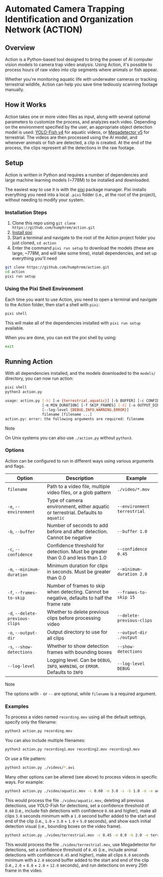 # Automated Camera Trapping Identification and Organization Network (ACTION)

## Overview

Action is a Python-based tool designed to bring the power of AI computer vision models to camera trap video analysis.  Using Action, it's possible to process hours of raw video into clip segments where animals or fish appear.

Whether you're monitoring aquatic life with underwater cameras or tracking terrestrial wildlife, Action can help you save time tediously scanning footage manually.

## How it Works

Action takes one or more video files as input, along with several optional parameters to customize the process, and analyzes each video.  Depending on the environment specified by the user, an appropriate object detection model is used: [YOLO-Fish v4](https://github.com/tamim662/YOLO-Fish) for aquatic videos, or [Megadetector v5](https://github.com/microsoft/CameraTraps/blob/main/megadetector.md) for terrestrial. The videos are then processed using the AI model, and whenever animals or fish are detected, a clip is created.  At the end of the process, the clips represent all the detections in the raw footage.

## Setup

Action is written in Python and requires a number of dependencies and large machine learning models (~778M) to be installed and downloaded.

The easiest way to use it is with the [pixi](https://prefix.dev/docs/pixi/overview) package manager.  Pixi installs everything you need into a local `.pixi` folder (i.e., at the root of the project), without needing to modify your system.

### Installation Steps

1. Clone this repo using `git clone https://github.com/humphrem/action.git`
2. [Install pixi](https://prefix.dev/docs/pixi/overview#installation)
3. Start a terminal and navigate to the root of the Action project folder you just cloned, `cd action`
4. Enter the command `pixi run setup` to download the models (these are large, ~778M, and will take some time), install dependencies, and set up everything you'll need

```sh
git clone https://github.com/humphrem/action.git
cd action
pixi run setup
```

### Using the Pixi Shell Environment

Each time you want to use Action, you need to open a terminal and navigate to the Action folder, then start a shell with `pixi`:

```sh
pixi shell
```

This will make all of the dependencies installed with `pixi run setup` available.

When you are done, you can exit the pixi shell by using:

```sh
exit
```

## Running Action

With all dependencies installed, and the models downloaded to the `models/` directory, you can now run action:

```sh
pixi shell
python3 action.py

usage: action.py [-h] [-e {terrestrial,aquatic}] [-b BUFFER] [-c CONFIDENCE]
                 [-m MIN_DURATION] [-f SKIP_FRAMES] [-d] [-o OUTPUT_DIR] [-s]
                 [--log-level {DEBUG,INFO,WARNING,ERROR}]
                 filename [filename ...]
action.py: error: the following arguments are required: filename
```

> [!NOTE]
> On Unix systems you can also use `./action.py` without `python3`.

### Options

Action can be configured to run in different ways using various arguments and flags.

| Option | Description | Example |
| --- | --- | --- |
| `filename` | Path to a video file, multiple video files, or a glob pattern | `./video/*.mov` |
| `-e`, `--environment` | Type of camera environment, either aquatic or terrestrial. Defaults to `aquatic` | `--environment terrestrial` |
| `-b`, `--buffer` | Number of seconds to add before and after detection. Cannot be negative | `--buffer 1.0` |
| `-c`, `--confidence` | Confidence threshold for detection. Must be greater than 0.0 and less than 1.0 | `--confidence 0.45` |
| `-m`, `--minimum-duration` | Minimum duration for clips in seconds. Must be greater than 0.0 | `--minimum-duration 2.0` |
| `-f`, `--frames-to-skip` | Number of frames to skip when detecting. Cannot be negative, defaults to half the frame rate | `--frames-to-skip 15` |
| `-d`, `--delete-previous-clips` | Whether to delete previous clips before processing video | `--delete-previous-clips` |
| `-o`, `--output-dir` | Output directory to use for all clips | `--output-dir ./output` |
| `-s`, `--show-detections` | Whether to show detection frames with bounding boxes | `--show-detections` |
| `--log-level` | Logging level. Can be `DEBUG`, `INFO`, `WARNING`, or `ERROR`. Defaults to `INFO` | `--log-level DEBUG` |

> [!NOTE]
> The options with `-` or `--` are optional, while `filename` is a required argument.

### Examples

To process a video named `recording.mov` using all the default settings, specify only the filename:

```sh
python3 action.py recording.mov
```

You can also include multiple filenames:

```sh
python3 action.py recording1.mov recording2.mov recording3.mov
```

Or use a file pattern:

```sh
python3 action.py ./videos/*.avi
```

Many other options can be altered (see above) to process videos in specific ways.  For example:

```sh
python3 action.py ./video/aquatic.mov -c 0.60 -m 3.0 -s -b 1.0 -d -e aquatic
```

This would process the file `./video/aquatic.mov`, deleting all previous detections, use YOLO-Fish for detections, set a confidence threshold of `0.60` (i.e., include fish detections with confidence `0.60` and higher), make all clips `3.0` seconds minimum with a `1.0` second buffer added to the start and end of the clip (i.e., `1.0` + `3.0` + `1.0` = `5.0` seconds), and show each initial detection visual (i.e., bounding boxes on the video frame).

```sh
python3 action.py ./video/terrestrial.mov -c 0.45 -m 8.0 -b 2.0 -e terrestrial -f 25
```

This would process the file `./video/terrestrial.mov`, use Megadetector for detections, set a confidence threshold of `0.45` (i.e., include animal detections with confidence `0.45` and higher), make all clips `8.0` seconds minimum with a `2.0` second buffer added to the start and end of the clip (i.e., `2.0` + `8.0` + `2.0` = `12.0` seconds), and run detections on every 25th frame in the video.
